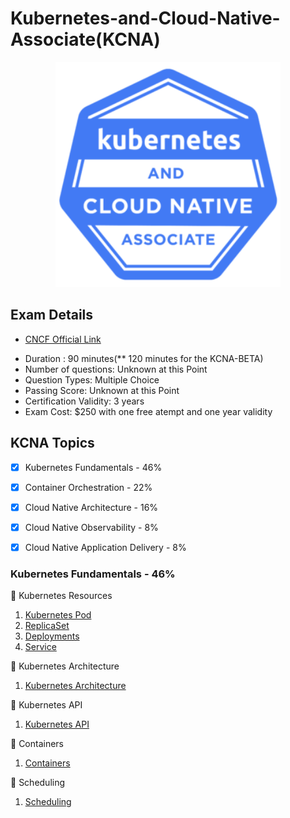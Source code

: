 # Kubernetes-and-Cloud-Native-Associate(KCNA)

<p align="center">
  <img width="360" src="KCNA-Logo-300x300.png">
</p>

## Exam Details

* [CNCF Official Link ](https://training.linuxfoundation.org/certification/kubernetes-cloud-native-associate/?utm_source=lftraining&utm_medium=pr&utm_campaign=kcna1021)
- Duration : 90 minutes(** 120 minutes for the KCNA-BETA)
- Number of questions: Unknown at this Point
- Question Types: Multiple Choice
- Passing Score: Unknown at this Point
- Certification Validity: 3 years
- Exam Cost: $250 with one free atempt and one year validity

## KCNA Topics

- [X] Kubernetes Fundamentals - 46%
- [X] Container Orchestration - 22%
- [X] Cloud Native Architecture - 16%
- [X] Cloud Native Observability - 8%
- [X] Cloud Native Application Delivery - 8%


### Kubernetes Fundamentals - 46%

:large_blue_diamond: Kubernetes Resources 

1. [Kubernetes Pod](https://kubernetes.io/docs/concepts/workloads/pods/)
2. [ReplicaSet](https://kubernetes.io/docs/concepts/workloads/controllers/replicaset/)
3. [Deployments](https://kubernetes.io/docs/concepts/workloads/controllers/deployment/)
4. [Service](https://kubernetes.io/docs/concepts/services-networking/service/)


:large_blue_diamond: Kubernetes Architecture

1. [Kubernetes Architecture](https://kubernetes.io/docs/concepts/overview/components/)

:large_blue_diamond: Kubernetes API

1. [Kubernetes API](https://kubernetes.io/docs/reference/)

:large_blue_diamond: Containers

1. [Containers](https://kubernetes.io/docs/concepts/containers/)

:large_blue_diamond: Scheduling

1. [Scheduling](https://kubernetes.io/docs/concepts/scheduling-eviction/) 

